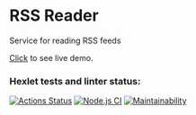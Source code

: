# RSS Reader

Service for reading RSS feeds

[Click](https://frontend-project-lvl3-two-weld.vercel.app/) to see live demo.

### Hexlet tests and linter status:
[![Actions Status](https://github.com/CosmoS1X/frontend-project-lvl3/workflows/hexlet-check/badge.svg)](https://github.com/CosmoS1X/frontend-project-lvl3/actions)
[![Node.js CI](https://github.com/CosmoS1X/frontend-project-lvl3/actions/workflows/node.js.yml/badge.svg)](https://github.com/CosmoS1X/frontend-project-lvl3/actions/workflows/node.js.yml)
[![Maintainability](https://api.codeclimate.com/v1/badges/62bd471c2c86134a6ea1/maintainability)](https://codeclimate.com/github/CosmoS1X/frontend-project-lvl3/maintainability)
